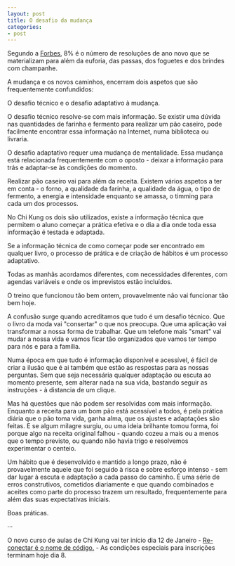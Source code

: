 ```yaml
---
layout: post
title: O desafio da mudança
categories:
- post
---
```

Segundo a [Forbes](http://www.forbes.com/sites/dandiamond/2013/01/01/just-8-of-people-achieve-their-new-years-resolutions-heres-how-they-did-it/), 8% é o número de resoluções de ano novo que se materializam para além da euforia, das passas, dos foguetes e dos brindes com champanhe. 

A mudança e os novos caminhos, encerram dois aspetos que são frequentemente confundidos:

O desafio técnico e o desafio adaptativo à mudança. 

O desafio técnico resolve-se com mais informação. Se existir uma dúvida nas quantidades de farinha e fermento para realizar um pão caseiro, pode facilmente encontrar essa informação na Internet, numa biblioteca ou livraria.

O desafio adaptativo requer uma mudança de mentalidade. Essa mudança está relacionada frequentemente com o oposto - deixar a informação para trás e adaptar-se às condições do momento. 

Realizar pão caseiro vai para além da receita. Existem vários aspetos a ter em conta - o forno, a qualidade da farinha, a qualidade da água, o tipo de fermento, a energia e intensidade enquanto se amassa, o timming para cada um dos processos.

No Chi Kung os dois são utilizados, existe a informação técnica que permitem o aluno começar a prática efetiva e o dia a dia onde toda essa informação é testada e adaptada. 

Se a informação técnica de como começar pode ser encontrado em qualquer livro, o processo de prática e de criação de hábitos é um processo adaptativo. 

Todas as manhãs acordamos diferentes, com necessidades diferentes, com agendas variáveis e onde os imprevistos estão incluídos. 

O treino que funcionou tão bem ontem, provavelmente não vai funcionar tão bem hoje. 

A confusão surge quando acreditamos que tudo é um desafio técnico. Que o livro da moda vai "consertar" o que nos preocupa. Que uma aplicação vai transformar a nossa forma de trabalhar. Que um telefone mais "smart" vai mudar a nossa vida e vamos ficar tão organizados que vamos ter tempo para nós e para a família. 

Numa época em que tudo é informação disponível e acessível, é fácil de criar a ilusão que é ai também que estão as respostas para as nossas perguntas. Sem que seja necessária qualquer adaptação ou escuta ao momento presente, sem alterar nada na sua vida, bastando seguir as instruções - à distancia de um clique. 

Mas há questões que não podem ser resolvidas com mais informação. Enquanto a receita para um bom pão está acessível a todos, é pela prática diária que o pão toma vida, ganha alma, que os ajustes e adaptações são feitas. E se algum milagre surgiu, ou uma ideia brilhante tomou forma, foi porque algo na receita original falhou - quando cozeu a mais ou a menos que o tempo previsto, ou quando não havia trigo e resolvemos experimentar o centeio. 

Um hábito que é desenvolvido e mantido a longo prazo, não é provavelmente aquele que foi seguido à risca e sobre esforço intenso - sem dar lugar à escuta e adaptação a cada passo do caminho. É uma série de erros construtivos, cometidos diariamente e que quando combinados e aceites como parte do processo trazem um resultado, frequentemente para além das suas expectativas iniciais.

Boas práticas.

··· 

O novo curso de aulas de Chi Kung vai ter início dia 12 de Janeiro - [Re-conectar é o nome de código.](http://lourencoazevedo.com/aulas.html) - As condições especiais para inscrições terminam hoje dia 8. 